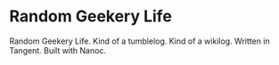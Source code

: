 # Random Geekery Life

Random Geekery Life. Kind of a tumblelog. Kind of a wikilog. Written in Tangent. Built with Nanoc.